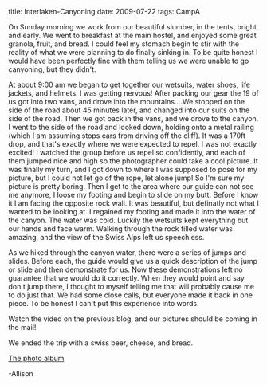 title: Interlaken-Canyoning
date: 2009-07-22
tags: CampA

On Sunday morning we work from our beautiful slumber, in the tents, bright and early.  We went to breakfast at the main hostel, and enjoyed some great granola, fruit, and bread.  I could feel my stomach begin to stir with the reality of what we were planning to do finally sinking in.  To be quite honest I would have been perfectly fine with them telling us we were unable to go canyoning, but they didn't.

At about 9:00 am we began to get together our wetsuits, water shoes, life jackets, and helmets.  I was getting nervous!  After packing our gear the 19 of us got into two vans, and drove into the mountains....We stopped on the side of the road about 45 minutes later, and changed into our suits on the side of the road.  Then we got back in the vans, and we drove to the canyon.  I went to the side of the road and looked down, holding onto a metal railing (which I am assuming stops cars from driving off the cliff).  It was a 170ft drop, and that's exactly where we were expected to repel.  I was not exactly excited!  I watched the group before us repel so confidently, and each of them jumped nice and high so the photographer could take a cool picture.  It was finally my turn, and I got down to where I was supposed to pose for my picture, but I could not let go of the rope, let alone jump!  So I'm sure my picture is pretty boring.  Then I get to the area where our guide can not see me anymore, I loose my footing and begin to slide on my butt.  Before I know it I am facing the opposite rock wall.  It was beautiful, but definatly not what I wanted to be looking at.  I regained my footing and made it into the water of the canyon.  The water was cold.  Luckily the wetsuits kept everything but our hands and face warm.  Walking through the rock filled water was amazing, and the view of the Swiss Alps left us speechless.

As we hiked through the canyon water, there were a series of jumps and slides. Before each, the guide would give us a quick description of the jump or slide and then demonstrate for us. Now these demonstrations left no guarantee that we would do it correctly.  When they would point and say don't jump there, I thought to myself telling me that will probably cause me to do just that.  We had some close calls, but everyone made it back in one piece.  To be honest I can't put  this experience into words.

Watch the video on the previous blog, and our pictures should be coming in the mail!

We ended the trip with a swiss beer, cheese, and bread.

[The photo album](https://www.flickr.com/photos/81581328@N02/albums/72157673944936805)

-Allison
